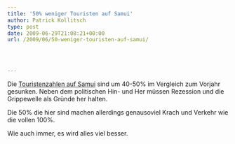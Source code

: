 ```yaml
---
title: '50% weniger Touristen auf Samui'
author: Patrick Kollitsch
type: post
date: 2009-06-29T21:08:21+00:00
url: /2009/06/50-weniger-touristen-auf-samui/




---
```

Die [Touristenzahlen auf Samui][1] sind um 40-50% im Vergleich zum Vorjahr gesunken. Neben dem politischen Hin- und Her müssen Rezession und die Grippewelle als Gründe her halten. 

Die 50% die hier sind machen allerdings genausoviel Krach und Verkehr wie die vollen 100%.

Wie auch immer, es wird alles viel besser.

 [1]: http://www.bangkokpost.com/breakingnews/147482/koh-samui-s-tourism-hit-by-flu-outbreak